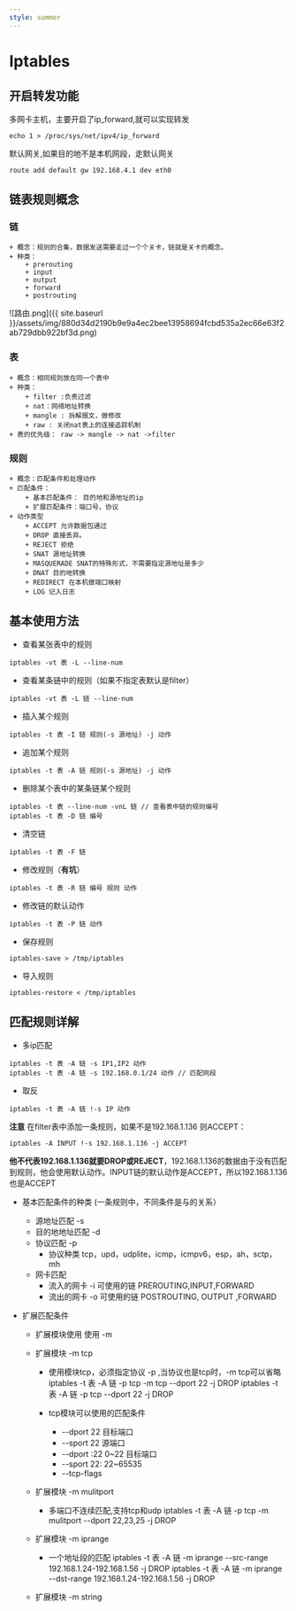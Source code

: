 ```yaml
---
style: summer
---
```

# Iptables

## 开启转发功能

多网卡主机，主要开启了ip_forward,就可以实现转发

```
echo 1 > /proc/sys/net/ipv4/ip_forward
```
默认网关,如果目的地不是本机网段，走默认网关
```
route add default gw 192.168.4.1 dev eth0
```

##  链表规则概念
### 链 

    + 概念：规则的合集，数据发送需要走过一个个关卡，链就是关卡的概念。
    + 种类：
        + prerouting
        + input
        + output
        + forward
        + postrouting
		
![路由.png]({{ site.baseurl }}/assets/img/880d34d2190b9e9a4ec2bee13958694fcbd535a2ec66e63f2ab729dbb922bf3d.png)


### 表
	+ 概念：相同规则放在同一个表中
	+ 种类：
		+ filter :负责过滤
		+ nat：网络地址转换
		+ mangle : 拆解报文，做修改
		+ raw : 关闭nat表上的连接追踪机制
	+ 表的优先级： raw -> mangle -> nat ->filter

### 规则
	+ 概念：匹配条件和处理动作
	+ 匹配条件：
		+ 基本匹配条件： 目的地和源地址的ip
		+ 扩展匹配条件：端口号，协议
	+ 动作类型
		+ ACCEPT 允许数据包通过
		+ DROP 直接丢弃。
		+ REJECT 拒绝
		+ SNAT 源地址转换
		+ MASQUERADE SNAT的特殊形式，不需要指定源地址是多少
		+ DNAT 目的地转换
		+ REDIRECT 在本机做端口映射
		+ LOG 记入日志

##  基本使用方法

+ 查看某张表中的规则
```
iptables -vt 表 -L --line-num
```
+ 查看某条链中的规则（如果不指定表默认是filter）
```
iptables -vt 表 -L 链 --line-num
```
+ 插入某个规则
```
iptables -t 表 -I 链 规则(-s 源地址) -j 动作
```

+ 追加某个规则
```
iptables -t 表 -A 链 规则(-s 源地址) -j 动作
```
+ 删除某个表中的某条链某个规则
```
iptables -t 表 --line-num -vnL 链 // 查看表中链的规则编号
iptables -t 表 -D 链 编号
```
+ 清空链
```
iptables -t 表 -F 链
```
+ 修改规则（**有坑**）
```
iptables -t 表 -R 链 编号 规则 动作
```
+ 修改链的默认动作
```
iptables -t 表 -P 链 动作
```
+ 保存规则
```
iptables-save > /tmp/iptables
```
+ 导入规则
```
iptables-restore < /tmp/iptables
```
##  匹配规则详解
+ 多ip匹配
```
iptables -t 表 -A 链 -s IP1,IP2 动作
iptables -t 表 -A 链 -s 192.168.0.1/24 动作 // 匹配网段
```
+ 取反
```
iptables -t 表 -A 链 !-s IP 动作
```
**注意**
在filter表中添加一条规则，如果不是192.168.1.136 则ACCEPT：
```
iptables -A INPUT !-s 192.168.1.136 -j ACCEPT
```
**他不代表192.168.1.136就要DROP或REJECT**，192.168.1.136的数据由于没有匹配到规则，他会使用默认动作。INPUT链的默认动作是ACCEPT，所以192.168.1.136也是ACCEPT

+ 基本匹配条件的种类 (一条规则中，不同条件是与的关系）
	+ 源地址匹配 -s
	+ 目的地地址匹配 -d
	+ 协议匹配 -p 
		+ 协议种类 tcp，upd，udplite，icmp，icmpv6，esp，ah，sctp，mh
	+ 网卡匹配
		+ 流入的网卡 -i 可使用的链 PREROUTING,INPUT,FORWARD
		+ 流出的网卡 -o 可使用的链 POSTROUTING, OUTPUT ,FORWARD

+ 扩展匹配条件 
	+ 扩展模块使用 使用 -m
	+ 扩展模块 -m tcp 
		+ 使用模块tcp，必须指定协议 -p ,当协议也是tcp时，-m tcp可以省略
			iptables -t 表 -A 链 -p tcp -m tcp --dport 22 -j DROP
			iptables -t 表 -A 链 -p tcp --dport 22 -j DROP

		+ tcp模块可以使用的匹配条件
			+ --dport 22 目标端口
			+ --sport 22 源端口
			+ --dport :22 0~22 目标端口
			+ --sport 22: 22~65535
			+ --tcp-flags 

	+ 扩展模块 -m mulitport 
		+ 多端口不连续匹配,支持tcp和udp 
			iptables -t 表 -A 链  -p tcp -m mulitport --dport 22,23,25 -j DROP
			
	+ 扩展模块 -m iprange
		+ 一个地址段的匹配
			iptables -t 表 -A 链 -m iprange --src-range 192.168.1.24-192.168.1.56 -j DROP
			iptables -t 表 -A 链 -m iprange --dst-range 192.168.1.24-192.168.1.56 -j DROP
	+ 扩展模块 -m string
		
